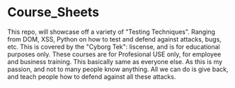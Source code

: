 # Course_Sheets
This repo, will showcase off a variety of "Testing Techniques". Ranging from DOM, XSS, Python on how to test and defend against attacks, bugs, etc.
This is covered by the "Cyborg Tek": liscense, and is for educational purposes only.
These courses are for Profesional USE only, for employee and business training.
This basically same as everyone else. As this is my passion, and not to many people know anything. All we can do is give back, and teach people how to defend against all these attacks.
